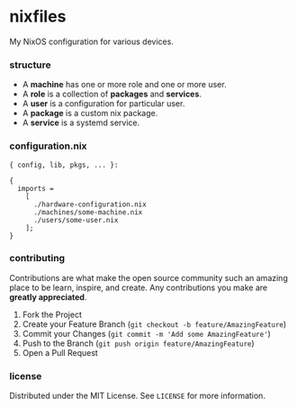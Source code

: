 # nixfiles

My NixOS configuration for various devices.

### structure

* A **machine** has one or more role and one or more user.
* A **role** is a collection of **packages** and **services**.
* A **user** is a configuration for particular user.
* A **package** is a custom nix package.
* A **service** is a systemd service.

### configuration.nix

```
{ config, lib, pkgs, ... }:

{
  imports =
    [
      ./hardware-configuration.nix
      ./machines/some-machine.nix
      ./users/some-user.nix
    ];
}
```

### contributing

Contributions are what make the open source community such an amazing place to be learn, inspire, and create. Any contributions you make are **greatly appreciated**.

1. Fork the Project
2. Create your Feature Branch (`git checkout -b feature/AmazingFeature`)
3. Commit your Changes (`git commit -m 'Add some AmazingFeature'`)
4. Push to the Branch (`git push origin feature/AmazingFeature`)
5. Open a Pull Request

### license

Distributed under the MIT License. See `LICENSE` for more information.
